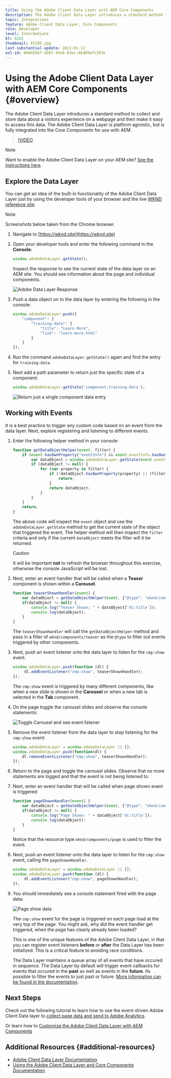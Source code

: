 ```yaml
---
title: Using the Adobe Client Data Layer with AEM Core Components
description: The Adobe Client Data Layer introduces a standard method to collect and store data about a visitors experience on a webpage and then make it easy to access this data. The Adobe Client Data Layer is platform agnostic, but is fully integrated into the Core Components for use with AEM.
topic: Integrations
feature: Adobe Client Data Layer, Core Components
role: Developer
level: Intermediate
kt: 6261
thumbnail: 41195.jpg
last-substantial-update: 2021-01-11
exl-id: 066693b7-2b87-45e8-93ec-8bd09a7c263e
---
```

# Using the Adobe Client Data Layer with AEM Core Components {#overview}

The Adobe Client Data Layer introduces a standard method to collect and store data about a visitors experience on a webpage and then make it easy to access this data. The Adobe Client Data Layer is platform agnostic, but is fully integrated into the Core Components for use with AEM.

>[!VIDEO](https://video.tv.adobe.com/v/41195?quality=12&learn=on)

>[!NOTE]
>
> Want to enable the Adobe Client Data Layer on your AEM site? [See the instructions here](https://experienceleague.adobe.com/docs/experience-manager-core-components/using/developing/data-layer/overview.html#installation-activation).

## Explore the Data Layer

You can get an idea of the built-in functionality of the Adobe Client Data Layer just by using the developer tools of your browser and the live [WKND reference site](https://wknd.site/).

>[!NOTE]
>
> Screenshots below taken from the Chrome browser.

1. Navigate to [https://wknd.site](https://wknd.site)
1. Open your developer tools and enter the following command in the **Console**:

    ```js
    window.adobeDataLayer.getState();
    ```

    Inspect the response to see the current state of the data layer on an AEM site. You should see information about the page and individual components.

    ![Adobe Data Layer Response](assets/data-layer-state-response.png)

1. Push a data object on to the data layer by entering the following in the console:

    ```js
    window.adobeDataLayer.push({
        "component": {
            "training-data": {
                "title": "Learn More",
                "link": "learn-more.html"
            }
        }
    });
    ```

1. Run the command `adobeDataLayer.getState()` again and find the entry for `training-data`.
1. Next add a path parameter to return just the specific state of a component:

    ```js
    window.adobeDataLayer.getState('component.training-data');
    ```

    ![Return just a single component data entry](assets/return-just-single-component.png)

## Working with Events

It is a best practice to trigger any custom code based on an event from the data layer. Next, explore registering and listening to different events.

1. Enter the following helper method in your console:

    ```js
    function getDataObjectHelper(event, filter) {
        if (event.hasOwnProperty("eventInfo") && event.eventInfo.hasOwnProperty("path")) {
            var dataObject = window.adobeDataLayer.getState(event.eventInfo.path);
            if (dataObject != null) {
                for (var property in filter) {
                    if (!dataObject.hasOwnProperty(property) || (filter[property] !== null && filter[property] !== dataObject[property])) {
                        return;
                    }
                    return dataObject;
                }
            }
        }
        return;
    }
    ```

    The above code will inspect the `event` object and use the `adobeDataLayer.getState` method to get the current state of the object that triggered the event. The helper method will then inspect the `filter` criteria and only if the current `dataObject` meets the filter will it be returned.

    >[!CAUTION]
    >
    > It will be important **not** to refresh the browser throughout this exercise, otherwise the console JavaScript will be lost.

1. Next, enter an event handler that will be called when a **Teaser** component is shown within a **Carousel**.

    ```js
    function teaserShownHandler(event) {
        var dataObject = getDataObjectHelper(event, {"@type": "wknd/components/teaser"});
        if(dataObject != null) {
            console.log("Teaser Shown: " + dataObject['dc:title']);
            console.log(dataObject);
        }
    }
    ```

    The `teaserShownHandler` will call the `getDataObjectHelper` method and pass in a filter of `wknd/components/teaser` as the `@type` to filter out events triggered by other components.

1. Next, push an event listener onto the data layer to listen for the `cmp:show` event.

    ```js
    window.adobeDataLayer.push(function (dl) {
         dl.addEventListener("cmp:show", teaserShownHandler);
    });
    ```

    The `cmp:show` event is triggered by many different components, like when a new slide is shown in the **Carousel** or when a new tab is selected in the **Tab** component.

1. On the page toggle the carousel slides and observe the console statements:

    ![Toggle Carousel and see event listener](assets/teaser-console-slides.png)

1. Remove the event listener from the data layer to stop listening for the `cmp:show` event:

    ```js
    window.adobeDataLayer = window.adobeDataLayer || [];
    window.adobeDataLayer.push(function(dl) {
        dl.removeEventListener("cmp:show", teaserShownHandler);
    });
    ```

1. Return to the page and toggle the carousel slides. Observe that no more statements are logged and that the event is not being listened to.

1. Next, enter an event handler that will be called when page shown event is triggered:

    ```js
    function pageShownHandler(event) {
        var dataObject = getDataObjectHelper(event, {"@type": "wknd/components/page"});
        if(dataObject != null) {
            console.log("Page Shown: " + dataObject['dc:title']);
            console.log(dataObject);
        }
    }
    ```

    Notice that the resource type `wknd/components/page` is used to filter the event.

1. Next, push an event listener onto the data layer to listen for the `cmp:show` event, calling the `pageShownHandler`.

    ```js
    window.adobeDataLayer = window.adobeDataLayer || [];
    window.adobeDataLayer.push(function (dl) {
         dl.addEventListener("cmp:show", pageShownHandler);
    });
    ```

1. You should immediately see a console statement fired with the page data:

    ![Page show data](assets/page-show-console-data.png)

    The `cmp:show` event for the page is triggered on each page load at the very top of the page. You might ask, why did the event handler get triggered, when the page has clearly already been loaded? 

    This is one of the unique features of the Adobe Client Data Layer, in that you can register event listeners **before** or **after** the Data Layer has been initialized. This is a critical feature to avoiding race conditions. 

    The Data Layer maintains a queue array of all events that have occured in sequence. The Data Layer by default will trigger event callbacks for events that occured in the **past** as well as events in the **future**. Its possible to filter the events to just past or future. [More information can be found in the documentation](https://github.com/adobe/adobe-client-data-layer/wiki#addeventlistener).


## Next Steps

Check out the following tutorial to learn how to use the event-driven Adobe Client Data layer to [collect page data and send to Adobe Analytics](../analytics/collect-data-analytics.md).

Or learn how to [Customize the Adobe Client Data Layer with AEM Components](./data-layer-customize.md)


## Additional Resources {#additional-resources}

* [Adobe Client Data Layer Documentation](https://github.com/adobe/adobe-client-data-layer/wiki)
* [Using the Adobe Client Data Layer and Core Components Documentation](https://experienceleague.adobe.com/docs/experience-manager-core-components/using/developing/data-layer/overview.html)
